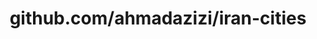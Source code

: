 ---
layout: post
title: github.com/ahmadazizi/iran-cities
categories: link
tags: [انگلیسی, برنامه‌نویسی]
---